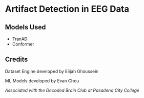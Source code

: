 # Artifact Detection in EEG Data

## Models Used

- TranAD
- Conformer

## Credits

Dataset Engine developed by Elijah Ghoussein

ML Models developed by Evan Chou

*Associated with the Decoded Brain Club at Pasadena City College*